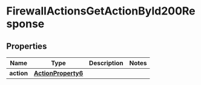 

# FirewallActionsGetActionById200Response


## Properties

| Name | Type | Description | Notes |
|------------ | ------------- | ------------- | -------------|
|**action** | [**ActionProperty6**](ActionProperty6.md) |  |  |



